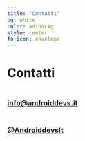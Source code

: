 ```yaml
---
title: "Contatti"
bg: white
color: adibackg
style: center
fa-icon: envelope
---
```


# Contatti


### <i class="fas fa-envelope-square"></i><br/> [info@androiddevs.it](mailto:info@androiddevs.it)

### <i class="fab fa-twitter-square"></i><br/> [@AndroiddevsIt](https://twitter.com/AndroiddevsIt)